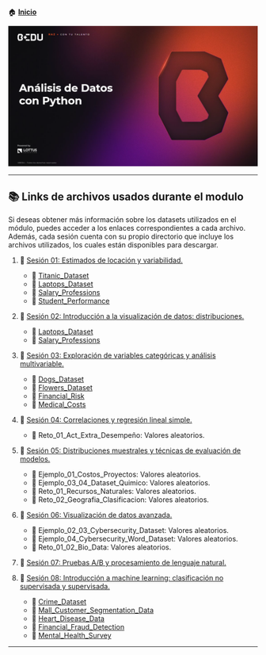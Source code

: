 🏠 [**Inicio**](../Readme.md)

<div align="center">
    <img src="../Sesion-01/Imagenes/Bedu.png" alt="Sesion_01" width=800>
</div>

---


## 📚 Links de archivos usados durante el modulo

Si deseas obtener más información sobre los datasets utilizados en el módulo, puedes acceder a los enlaces correspondientes a cada archivo. Además, cada sesión cuenta con su propio directorio que incluye los archivos utilizados, los cuales están disponibles para descargar.

1. 📁 [Sesión 01: Estimados de locación y variabilidad.](S01/)
    - 🔗 [Titanic_Dataset](https://www.kaggle.com/datasets/patelmanthan17/titanic-dataset)
    - 🔗 [Laptops_Dataset](https://www.kaggle.com/datasets/ishanp923/cleaned-laptops-dataset)
    - 🔗 [Salary_Professions](https://www.kaggle.com/datasets/krishujeniya/salary-prediction-of-data-professions)
    - 🔗 [Student_Performance](https://www.kaggle.com/datasets/aswanikrishnav/student-performance-dataset)

2. 📁 [Sesión 02: Introducción a la visualización de datos: distribuciones.](S02/)
    - 🔗 [Laptops_Dataset](https://www.kaggle.com/datasets/ishanp923/cleaned-laptops-dataset)
    - 🔗 [Salary_Professions](https://www.kaggle.com/datasets/krishujeniya/salary-prediction-of-data-professions)

3. 📁 [Sesión 03: Exploración de variables categóricas y análisis multivariable.](S03/)
    - 🔗 [Dogs_Dataset](https://www.kaggle.com/datasets/waqi786/dogs-dataset-3000-records)
    - 🔗 [Flowers_Dataset](https://www.kaggle.com/datasets/abhayayare/flower-dataset)
    - 🔗 [Financial_Risk](https://www.kaggle.com/datasets/preethamgouda/financial-risk)
    - 🔗 [Medical_Costs](https://www.kaggle.com/datasets/waqi786/medical-costs)

4. 📁 [Sesión 04: Correlaciones y regresión lineal simple.](S04/)
    - 🎲 Reto_01_Act_Extra_Desempeño: Valores aleatorios.

5. 📁 [Sesión 05: Distribuciones muestrales y técnicas de evaluación de modelos.](S05/)
    - 🎲 Ejemplo_01_Costos_Proyectos: Valores aleatorios.
    - 🎲 Ejemplo_03_04_Dataset_Quimico: Valores aleatorios.
    - 🎲 Reto_01_Recursos_Naturales: Valores aleatorios.
    - 🎲 Reto_02_Geografia_Clasificacion: Valores aleatorios.

6. 📁 [Sesión 06: Visualización de datos avanzada.](S06/)
    - 🎲 Ejemplo_02_03_Cybersecurity_Dataset: Valores aleatorios.
    - 🎲 Ejemplo_04_Cybersecurity_Word_Dataset: Valores aleatorios.
    - 🎲 Reto_01_02_Bio_Data: Valores aleatorios.

7. 📁 [Sesión 07: Pruebas A/B y procesamiento de lenguaje natural.](S07/)

8. 📁 [Sesión 08: Introducción a machine learning: clasificación no supervisada y supervisada.](S08/)
    - 🔗 [Crime_Dataset](https://www.kaggle.com/datasets/aishwaryatechie/nypd-arrest-data-2024)
    - 🔗 [Mall_Customer_Segmentation_Data](https://www.kaggle.com/datasets/muzamillarr/mall-customer-segmentation-data)
    - 🔗 [Heart_Disease_Data](https://www.kaggle.com/datasets/aritrasarkar785/heart-diseases-detection-database)
    - 🔗 [Financial_Fraud_Detection](https://www.kaggle.com/datasets/smmmmmmmmmmmm/financial-fraud-detection)
    - 🔗 [Mental_Health_Survey](https://www.kaggle.com/datasets/willianoliveiragibin/student-mental)

---